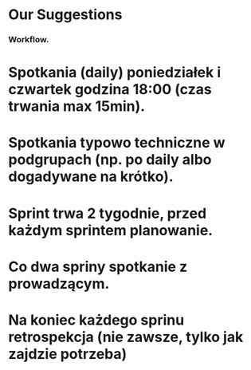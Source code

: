 # Our Suggestions

### Workflow.

# Spotkania (daily) poniedziałek i czwartek godzina 18:00 (czas trwania max 15min).
# Spotkania typowo techniczne w podgrupach (np. po daily albo dogadywane na krótko).
# Sprint trwa 2 tygodnie, przed każdym sprintem planowanie.
# Co dwa spriny spotkanie z prowadzącym.
# Na koniec każdego sprinu retrospekcja (nie zawsze, tylko jak zajdzie potrzeba)
